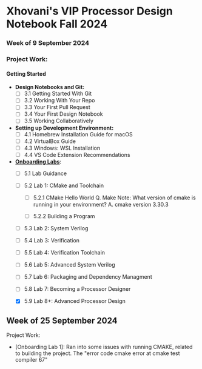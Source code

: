 # Xhovani's VIP Processor Design Notebook Fall 2024

### Week of 9 September 2024
### Project Work:

#### Getting Started
- **Design Notebooks and Git:**
    - [ ] 3.1 Getting Started With Git
    - [ ] 3.2 Working With Your Repo
    - [ ] 3.3 Your First Pull Request
    - [ ] 3.4 Your First Design Notebook
    - [ ] 3.5 Working Collaboratively

- **Setting up Development Environment:**
    - [ ] 4.1 Homebrew Installation Guide for macOS
    - [ ] 4.2 VirtualBox Guide
    - [ ] 4.3 Windows: WSL Installation
    - [ ] 4.4 VS Code Extension Recommendations  

- **[Onboarding Labs]()**:
    - [ ] 5.1 Lab Guidance

    - [ ] 5.2 Lab 1: CMake and Toolchain
        - [ ] 5.2.1 CMake Hello World
            Q. Make Note: What version of cmake is running in your environment?
            A. cmake version 3.30.3



        - [ ] 5.2.2 Building a Program

    - [ ] 5.3 Lab 2: System Verilog

    - [ ] 5.4 Lab 3: Verification

    - [ ] 5.5 Lab 4: Verification Toolchain

    - [ ] 5.6 Lab 5: Advanced System Verilog

    - [ ] 5.7 Lab 6: Packaging and Dependency Managment

    - [ ] 5.8 Lab 7: Becoming a Processor Designer

    - [x] 5.9 Lab 8+: Advanced Processor Design

## Week of 25 September 2024

Project Work:
  * [Onboarding Lab 1]: Ran into some issues with running CMAKE, related to building the project. The "error code cmake error at cmake test compiler 67"
